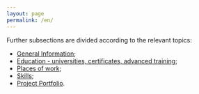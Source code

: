 ```yaml
---
layout: page
permalink: /en/
---
```


Further subsections are divided according to the relevant topics:

* [General Information](/en/info "General Information");
* [Education - universities, certificates, advanced training](/en/education "Education");
* [Places of work](/en/placeofwork "Places of work");
* [Skills](/en/skills "Skills");
* [Project Portfolio](/en/portfolio "Project Portfolio").